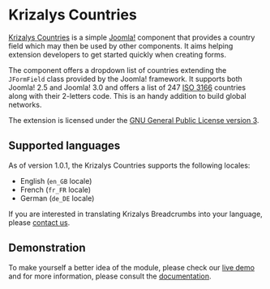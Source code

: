 Krizalys Countries
==================

[Krizalys Countries][krizalys-countries] is a simple [Joomla!][joomla] component
that provides a country field which may then be used by other components. It
aims helping extension developers to get started quickly when creating forms.

The component offers a dropdown list of countries extending the `JFormField`
class provided by the Joomla! framework. It supports both Joomla! 2.5 and
Joomla! 3.0 and offers a list of 247 [ISO 3166][iso-3166] countries along with
their 2-letters code. This is an handy addition to build global networks.

The extension is licensed under the [GNU General Public License version 3][gpl].

Supported languages
-------------------

As of version 1.0.1, the Krizalys Countries supports the following locales:

* English (`en_GB` locale)
* French (`fr_FR` locale)
* German (`de_DE` locale)

If you are interested in translating Krizalys Breadcrumbs into your language,
please [contact us][contact].

Demonstration
-------------

To make yourself a better idea of the module, please check our [live
demo][krizalys-countries-demo] and for more information, please consult the
[documentation][documentation].

[krizalys-countries]:      http://www.krizalys.com/extension/krizalys-countries
[joomla]:                  http://www.joomla.org/
[iso-3166]:                https://en.wikipedia.org/wiki/ISO_3166
[gpl]:                     http://www.gnu.org/licenses/gpl.html
[contact]:                 http://www.krizalys.com/contact
[krizalys-countries-demo]: http://demo.krizalys.com/joomla/demos/krizalys-countries
[documentation]:           http://www.krizalys.com/book/krizalys-countries-documentation
